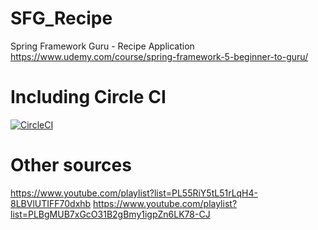 # SFG_Recipe
Spring Framework Guru - Recipe Application
https://www.udemy.com/course/spring-framework-5-beginner-to-guru/

# Including Circle CI
[![CircleCI](https://circleci.com/gh/Veeteq/SFG_Recipe/tree/master.svg?style=svg)](https://circleci.com/gh/Veeteq/SFG_Recipe/tree/master)

# Other sources
https://www.youtube.com/playlist?list=PL55RiY5tL51rLqH4-8LBVlUTIFF70dxhb
https://www.youtube.com/playlist?list=PLBgMUB7xGcO31B2gBmy1igpZn6LK78-CJ
